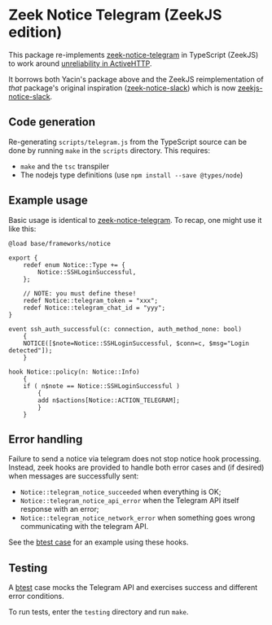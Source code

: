 # Zeek Notice Telegram (ZeekJS edition)
This package re-implements [zeek-notice-telegram](https://github.com/corelight/zeek-notice-telegram) in TypeScript (ZeekJS) to work
around [unreliability in ActiveHTTP](https://docs.zeek.org/en/master/scripting/javascript.html#preamble).

It borrows both Yacin's package above and the ZeekJS reimplementation of _that_ package's original inspiration
([zeek-notice-slack](https://github.com/pgaulon/zeek-notice-slack)) which is now
[zeekjs-notice-slack](https://github.com/pgaulon/zeekjs-notice-slack/).

## Code generation
Re-generating `scripts/telegram.js` from the TypeScript source can be done by running `make` in the `scripts` directory. This requires:
- `make` and the `tsc` transpiler
- The nodejs type definitions (use `npm install --save @types/node`)

## Example usage
Basic usage is identical to [zeek-notice-telegram](https://github.com/corelight/zeek-notice-telegram). To recap, one might use it like this:

```zeek
@load base/frameworks/notice

export {
    redef enum Notice::Type += {
        Notice::SSHLoginSuccessful,
    };

    // NOTE: you must define these!
    redef Notice::telegram_token = "xxx";
    redef Notice::telegram_chat_id = "yyy";
}

event ssh_auth_successful(c: connection, auth_method_none: bool)
    {
    NOTICE([$note=Notice::SSHLoginSuccessful, $conn=c, $msg="Login detected"]);
    }

hook Notice::policy(n: Notice::Info)
    {
    if ( n$note == Notice::SSHLoginSuccessful )
        {
        add n$actions[Notice::ACTION_TELEGRAM];
        }
    }
```

## Error handling
Failure to send a notice via telegram does not stop notice hook processing. Instead, zeek hooks are provided
to handle both error cases and (if desired) when messages are successfully sent:
- `Notice::telegram_notice_succeeded` when everything is OK;
- `Notice::telegram_notice_api_error` when the Telegram API itself response with an error;
- `Notice::telegram_notice_network_error` when something goes wrong communicating with the telegram API.

See the [btest case](testing/tests/mock.sh) for an example using these hooks.

## Testing
A [btest](https://github.com/zeek/btest) case mocks the Telegram API and exercises success and different error conditions.

To run tests, enter the `testing` directory and run `make`.
